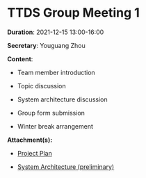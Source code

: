 # TTDS Group Meeting 1

**Duration**: 2021-12-15 13:00-16:00

**Secretary**: Youguang Zhou

**Content**:

- Team member introduction

- Topic discussion

- System architecture discussion

- Group form submission

- Winter break arrangement

**Attachment(s):**

- [Project Plan](assets/project_plan.pdf)

- [System Architecture (preliminary)](assets/sys_archt.png)
